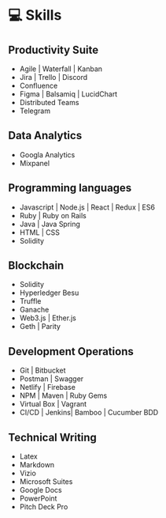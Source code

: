 # 💻 Skills

## Productivity Suite
- Agile | Waterfall | Kanban
- Jira | Trello | Discord
- Confluence
- Figma | Balsamiq | LucidChart
- Distributed Teams
- Telegram

## Data Analytics
- Googla Analytics
- Mixpanel

## Programming languages
- Javascript | Node.js | React | Redux | ES6
- Ruby | Ruby on Rails
- Java | Java Spring
- HTML | CSS
- Solidity

## Blockchain
- Solidity
- Hyperledger Besu
- Truffle
- Ganache
- Web3.js | Ether.js
- Geth | Parity

## Development Operations
- Git | Bitbucket
- Postman | Swagger
- Netlify | Firebase
- NPM | Maven | Ruby Gems
- Virtual Box | Vagrant
- CI/CD | Jenkins| Bamboo | Cucumber BDD

## Technical Writing
- Latex
- Markdown
- Vizio
- Microsoft Suites
- Google Docs
- PowerPoint
- Pitch Deck Pro